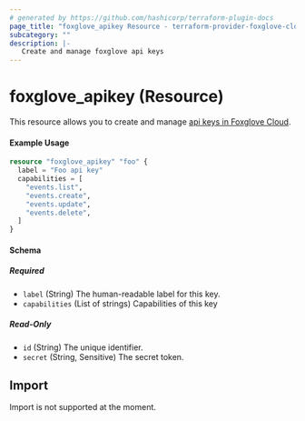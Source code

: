 ```yaml
---
# generated by https://github.com/hashicorp/terraform-plugin-docs
page_title: "foxglove_apikey Resource - terraform-provider-foxglove-cloud"
subcategory: ""
description: |-
   Create and manage foxglove api keys
---
```


# foxglove_apikey (Resource)

This resource allows you to create and manage [api keys in Foxglove Cloud](https://docs.foxglove.dev/docs/api/#api-keys).

#### Example Usage

```terraform
resource "foxglove_apikey" "foo" {
  label = "Foo api key"
  capabilities = [
    "events.list",
    "events.create",
    "events.update",
    "events.delete",
  ]
}
```

#### Schema

##### Required

- `label` (String) The human-readable label for this key.
- `capabilities` (List of strings) Capabilities of this key

##### Read-Only

- `id` (String) The unique identifier.
- `secret` (String, Sensitive) The secret token.

## Import

Import is not supported at the moment.
